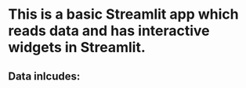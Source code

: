 # This is a basic Streamlit app which reads data and has interactive widgets in Streamlit.

## Data inlcudes:
